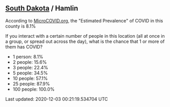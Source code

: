 
## [South Dakota](/united-states/south-dakota) / Hamlin

According to [MicroCOVID.org](http://microcovid.org),
the "Estimated Prevalence" of COVID in this county is 8.1%

If you interact with a certain number of people in this location
(all at once in a group, or spread out across the day), what is the chance that
1 or more of them has COVID?

- 1 person: 8.1%
- 2 people: 15.6%
- 3 people: 22.4%
- 5 people: 34.5%
- 10 people: 57.1%
- 25 people: 87.9%
- 100 people: 100.0%

Last updated: 2020-12-03 00:21:19.534704 UTC
